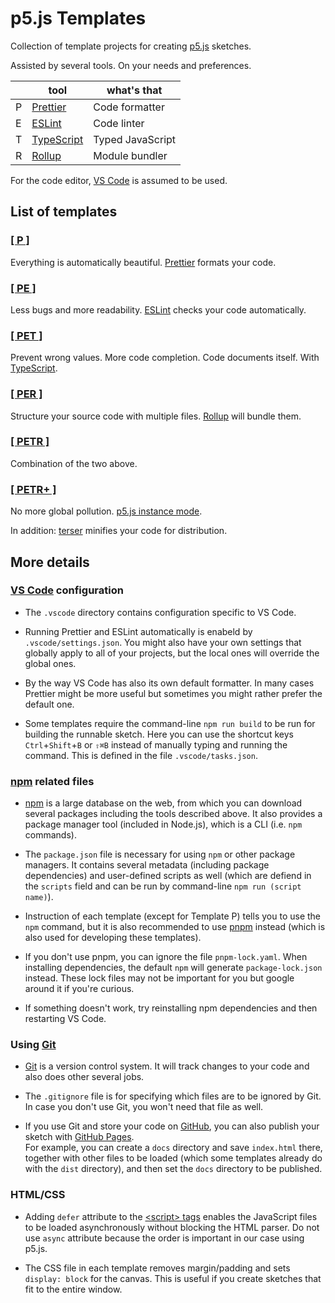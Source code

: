 # p5.js Templates

Collection of template projects for creating [p5.js](https://p5js.org/) sketches.

Assisted by several tools. On your needs and preferences.

||tool|what's that|
|-|-|-|
|P|[Prettier](https://prettier.io/)|Code formatter|
|E|[ESLint](https://eslint.org/)|Code linter|
|T|[TypeScript](https://www.typescriptlang.org/)|Typed JavaScript|
|R|[Rollup](https://rollupjs.org/)|Module bundler|

For the code editor, [VS Code](https://code.visualstudio.com/) is assumed to be used.


## List of templates

### [[ P ]](https://github.com/fal-works/p5js-template-p)

Everything is automatically beautiful. [Prettier](https://prettier.io/) formats your code.

### [[ PE ]](https://github.com/fal-works/p5js-template-pe)

Less bugs and more readability. [ESLint](https://eslint.org/) checks your code automatically.

### [[ PET ]](https://github.com/fal-works/p5js-template-pet)

Prevent wrong values. More code completion. Code documents itself. With [TypeScript](https://www.typescriptlang.org/).

### [[ PER ]](https://github.com/fal-works/p5js-template-per)

Structure your source code with multiple files. [Rollup](https://rollupjs.org/) will bundle them.

### [[ PETR ]](https://github.com/fal-works/p5js-template-petr)

Combination of the two above.

### [[ PETR+ ]](https://github.com/fal-works/p5js-template-petr-plus)

No more global pollution. [p5.js instance mode](https://github.com/processing/p5.js/wiki/Global-and-instance-mode).

In addition: [terser](https://terser.org/) minifies your code for distribution.


## More details

### [VS Code](https://code.visualstudio.com/) configuration

- The `.vscode` directory contains configuration specific to VS Code.

- Running Prettier and ESLint automatically is enabeld by `.vscode/settings.json`. You might also have your own settings that globally apply to all of your projects, but the local ones will override the global ones.

- By the way VS Code has also its own default formatter. In many cases Prettier might be more useful but sometimes you might rather prefer the default one.

- Some templates require the command-line `npm run build` to be run for building the runnable sketch. Here you can use the shortcut keys `Ctrl`+`Shift`+`B` or `⇧⌘B` instead of manually typing and running the command. This is defined in the file `.vscode/tasks.json`.

### [npm](https://docs.npmjs.com/) related files

- [npm](https://docs.npmjs.com/) is a large database on the web, from which you can download several packages including the tools described above. It also provides a package manager tool (included in Node.js), which is a CLI (i.e. `npm` commands).

- The `package.json` file is necessary for using `npm` or other package managers. It contains several metadata (including package dependencies) and user-defined scripts as well (which are defiend in the `scripts` field and can be run by command-line `npm run (script name)`).

- Instruction of each template (except for Template P) tells you to use the `npm` command, but it is also recommended to use [pnpm](https://pnpm.js.org/) instead (which is also used for developing these templates).

- If you don't use pnpm, you can ignore the file `pnpm-lock.yaml`. When installing dependencies, the default `npm` will generate `package-lock.json` instead. These lock files may not be important for you but google around it if you're curious.

- If something doesn't work, try reinstalling npm dependencies and then restarting VS Code.

### Using [Git](https://git-scm.com/)

- [Git](https://git-scm.com/) is a version control system. It will track changes to your code and also does other several jobs.

- The `.gitignore` file is for specifying which files are to be ignored by Git. In case you don't use Git, you won't need that file as well.

- If you use Git and store your code on [GitHub](https://github.co.jp/), you can also publish your sketch with [GitHub Pages](https://docs.github.com/en/free-pro-team@latest/github/working-with-github-pages).  
For example, you can create a `docs` directory and save `index.html` there, together with other files to be loaded (which some templates already do with the `dist` directory), and then set the `docs` directory to be published.

### HTML/CSS

- Adding `defer` attribute to the [\<script\> tags](https://developer.mozilla.org/en-US/docs/Web/HTML/Element/script) enables the JavaScript files to be loaded asynchronously without blocking the HTML parser. Do not use `async` attribute because the order is important in our case using p5.js.

- The CSS file in each template removes margin/padding and sets `display: block` for the canvas. This is useful if you create sketches that fit to the entire window.
